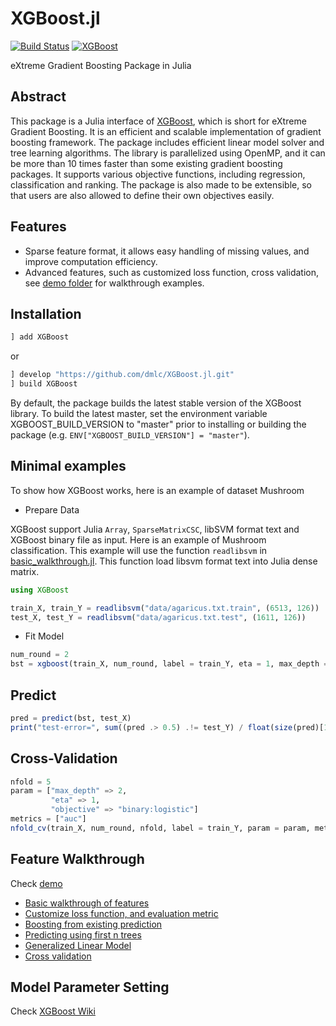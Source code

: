 XGBoost.jl
==========

[![Build Status](https://travis-ci.org/dmlc/XGBoost.jl.svg?branch=master)](https://travis-ci.org/dmlc/XGBoost.jl)
[![XGBoost](http://pkg.julialang.org/badges/XGBoost_0.5.svg)](http://pkg.julialang.org/?pkg=XGBoost&ver=0.5)

eXtreme Gradient Boosting Package in Julia

## Abstract
This package is a Julia interface of [XGBoost](https://github.com/tqchen/xgboost), which is short
for eXtreme Gradient Boosting. It is an efficient and scalable implementation of gradient boosting
framework. The package includes efficient linear model solver and tree learning algorithms. The
library is parallelized using OpenMP, and it can be more than 10 times faster than some existing
gradient boosting packages. It supports various objective functions, including regression,
classification and ranking. The package is also made to be extensible, so that users are also
allowed to define their own objectives easily.

## Features
* Sparse feature format, it allows easy handling of missing values, and improve computation
    efficiency.
* Advanced features, such as customized loss function, cross validation, see [demo folder](demo)
    for walkthrough examples.

## Installation
```julia
] add XGBoost
```
or
```julia
] develop "https://github.com/dmlc/XGBoost.jl.git"
] build XGBoost
```

By default, the package builds the latest stable version of the XGBoost library. To build the
latest master, set the environment variable XGBOOST_BUILD_VERSION to "master" prior to installing
or building the package (e.g. `ENV["XGBOOST_BUILD_VERSION"] = "master"`).


## Minimal examples

To show how XGBoost works, here is an example of dataset Mushroom

- Prepare Data

XGBoost support Julia ```Array```, ```SparseMatrixCSC```, libSVM format text and XGBoost binary
file as input. Here is an example of Mushroom classification. This example will use the function
```readlibsvm``` in [basic_walkthrough.jl](demo/basic_walkthrough.jl#L5). This function load libsvm
format text into Julia dense matrix.

```julia
using XGBoost

train_X, train_Y = readlibsvm("data/agaricus.txt.train", (6513, 126))
test_X, test_Y = readlibsvm("data/agaricus.txt.test", (1611, 126))

```

- Fit Model
```julia
num_round = 2
bst = xgboost(train_X, num_round, label = train_Y, eta = 1, max_depth = 2)
```

## Predict
```julia
pred = predict(bst, test_X)
print("test-error=", sum((pred .> 0.5) .!= test_Y) / float(size(pred)[1]), "\n")
```

## Cross-Validation
```julia
nfold = 5
param = ["max_depth" => 2,
         "eta" => 1,
         "objective" => "binary:logistic"]
metrics = ["auc"]
nfold_cv(train_X, num_round, nfold, label = train_Y, param = param, metrics = metrics)
```

## Feature Walkthrough
Check [demo](https://github.com/antinucleon/XGBoost.jl/blob/master/demo/)

- [Basic walkthrough of features](demo/basic_walkthrough.jl)
- [Customize loss function, and evaluation metric](demo/custom_objective.jl)
- [Boosting from existing prediction](demo/boost_from_prediction.jl)
- [Predicting using first n trees](demo/predict_first_ntree.jl)
- [Generalized Linear Model](demo/generalized_linear_model.jl)
- [Cross validation](demo/cross_validation.jl)


## Model Parameter Setting
Check [XGBoost Wiki](https://github.com/tqchen/xgboost/wiki)
